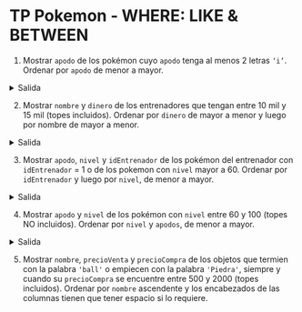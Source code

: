 # TP Pokemon - WHERE: LIKE & BETWEEN

1) Mostrar `apodo` de los pokémon cuyo `apodo` tenga al menos 2 letras `‘i’`. Ordenar por `apodo` de menor a mayor.

<details>
    <summary>Salida</summary>

| apodo    |
| :---:    |
| Chikito  |
| Chispita |

**2 filas**
</details>

2) Mostrar `nombre` y `dinero` de los entrenadores que tengan entre 10 mil y 15 mil (topes incluidos). Ordenar por `dinero` de mayor a menor y luego por nombre de mayor a menor.

<details>
    <summary>Salida</summary>

| nombre            | dinero |
| :---:             | :---:  |
| magalirodriguez09 | 15000  |
| recalDER          | 10000  |
| luchoxx87         | 10000  |
| ...               | ...    |

**5 filas**

</details>

3) Mostrar `apodo`, `nivel` y `idEntrenador` de los pokémon del entrenador con `idEntrenador` = 1 o de los pokemon con `nivel` mayor a 60. Ordenar por `idEntrenador` y luego por `nivel`, de menor a mayor.

<details>
    <summary>Salida</summary>

| apodo  | nivel  | idEntrenador |
| :---:  | :---:  | :---:        |
| _NULL_ | 44     | 1            |
| _NULL_ | 62     | 1            |
| _NULL_ | 63     | 1            |
| ...    | ...    | ...          |

**21 filas**
</details>

4) Mostrar `apodo` y `nivel` de los pokémon con `nivel` entre 60 y 100 (topes NO incluidos). Ordenar por `nivel` y `apodos`, de menor a mayor.

<details>
    <summary>Salida</summary>

| apodo  | nivel  |
| :---:  | :---:  |
| Koki   | 62     |
| _NULL_ | 63     |
| _NULL_ | 70     |
| ...    | ...    |

**19 filas**
</details>

5) Mostrar `nombre`, `precioVenta` y `precioCompra` de los objetos que termien con la palabra `'ball'` o empiecen con la palabra `'Piedra'`, siempre y cuando su `precioCompra` se encuentre entre 500 y 2000 (topes incluidos). Ordenar por `nombre` ascendente y los encabezados de las columnas tienen que tener espacio si lo requiere.
